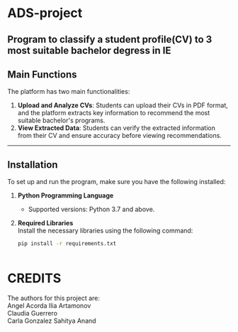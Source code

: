 # ADS-project
Program to classify a student profile(CV) to 3 most suitable bachelor degress in IE
---

## Main Functions

The platform has two main functionalities:

1. **Upload and Analyze CVs**: Students can upload their CVs in PDF format, and the platform extracts key information to recommend the most suitable bachelor's programs.
2. **View Extracted Data**: Students can verify the extracted information from their CV and ensure accuracy before viewing recommendations.

---

## Installation

To set up and run the program, make sure you have the following installed:

1. **Python Programming Language**  
   - Supported versions: Python 3.7 and above.

2. **Required Libraries**  
   Install the necessary libraries using the following command:
   ```bash
   pip install -r requirements.txt


   
# CREDITS
The authors for this project are:   
Angel Acorda
Ilia Artamonov  
Claudia Guerrero  
Carla Gonzalez
Sahitya Anand
  
